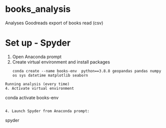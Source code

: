 # books_analysis
Analyses Goodreads export of books read (csv)

# Set up - Spyder 
1. Open Anaconda prompt
2. Create virtual environment and install packages 
   ```
   conda create --name books-env  python==3.8.8 geopandas pandas numpy os sys datetime matplotlib seaborn

```
Running analysis (every time)
4. Activate virtual environment

```
conda activate books-env
```

4. Launch Spyder from Anaconda prompt:

```
spyder
```

